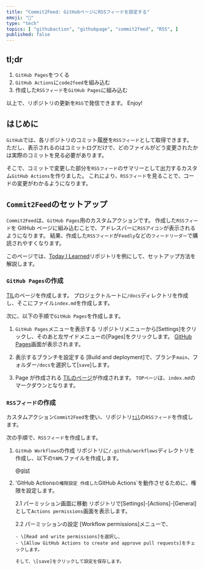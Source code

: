 ```yaml
---
title: "Commit2Feed: GitHubページにRSSフィードを設定する"
emoji: "🔔"
type: "tech"
topics: [ "githubaction", "githubpage", "commit2feed", "RSS", ]
published: false
---
```


## tl;dr

1. `GitHub Pages`をつくる
2. `GitHub Actions`に`code2feed`を組み込む
3. 作成した`RSSフィード`を`GitHub Pages`に組み込む

以上で、リポジトリの更新を`RSS`で発信できます。
Enjoy!

## はじめに

`GitHub`では、各リポジトリのコミット履歴を`RSSフィード`として取得できます。
ただし、表示されるのはコミットログだけで、どのファイルがどう変更されたかは実際のコミットを見る必要があります。

そこで、コミットで変更した部分を`RSSフィード`のサマリーとして出力するカスタム`GitHub Actions`を作りました。
これにより、`RSSフィード`を見ることで、コードの変更がわかるようになります。

## `Commit2Feed`のセットアップ

`Commit2Feed`は、`GitHub Pages`用のカスタムアクションです。
作成した`RSSフィード`を GitHub ページに組み込むことで、アドレスバーに`RSSアイコン`が表示されるようになります。
結果、作成した`RSSフィード`が`Feedly`などの`フィードリーダー`で購読されやすくなります。

このページでは、[Today I Learned](https://github.com/atsushifx/til)リポジトリを例にして、セットアップ方法を解説します。

### `GitHub Pages`の作成

[TIL](https://github.com/atsushifx/til)のページを作成します。
プロジェクトルートに`/docs`ディレクトリを作成し、そこにファイル`index.md`を作成します。

次に、以下の手順で`GitHub Pages`を作成します。

1. `GitHub Pages`メニューを表示する
   リポジトリメニューから\[Settings]をクリックし、そのあと左サイドメニューの\[Pages\]をクリックします。
   [GitHub Pages](https://github.com/atsushifx/til/settings/pages)画面が表示されます。

2. 表示するブランチを設定する
   \[Build and deployment]で、ブランチ`main`、フォルダー`/docs`を選択して\[`save`]します。

3. Page が作成される
   [TILのページ](https://atsushifx.github.io/til/)が作成されます。
   `TOPページ`は、`index.md`のマークダウンとなります。

### `RSSフィード`の作成

カスタムアクション`Commit2Feed`を使い、リポジトリ[`til`](http://github.com/atsushifx/til)の`RSSフィード`を作成します。

次の手順で、`RSSフィード`を作成します。

1. `GitHub Workflows`の作成
   リポジトリに`/.github/workflows`ディレクトリを作成し、以下の`YAML`ファイルを作成します。

   @[gist](https://gist.github.com/atsushifx/56d5076d940da8e1a297a568e7a67abd?file=generate_rss.yml)

2. 'GitHub Actions`の権限設定
   作成した`GitHub Actions`を動作させるために、権限を設定します。

   2.1 パーミッション画面に移動
       リポジトリで\[Settings]-\[Actions]-\[General]として`Actions permissions`画面を表示します。

   2.2 パーミッションの設定
       \[Workflow permissions]メニューで、

       - \[Read and write permissions]を選択し、
       - \[Allow GitHub Actions to create and approve pull requests]をチェックします。

       そして、\[save]をクリックして設定を保存します。
